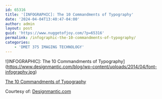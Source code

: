 ```yaml
---
id: 65316
title: '[INFOGRAPHIC]: The 10 Commandments of Typography'
date: '2024-04-04T13:40:47-04:00'
author: admin
layout: post
guid: 'https://www.nuggetofjoy.com/?p=65316'
permalink: /infographic-the-10-commandments-of-typography/
categories:
    - 'DMET 375 IMAGING TECHNOLOGY'
---
```


![INFOGRAPHIC]: The 10 Commandments of Typography](https://www.designmantic.com/blog/wp-content/uploads/2014/04/font-infography.jpg)

[The 10 Commandments of Typography](https://www.designmantic.com/blog/infographics/ten-commandments-of-typography/)  

Courtesy of: [Designmantic.com](https://www.designmantic.com/)